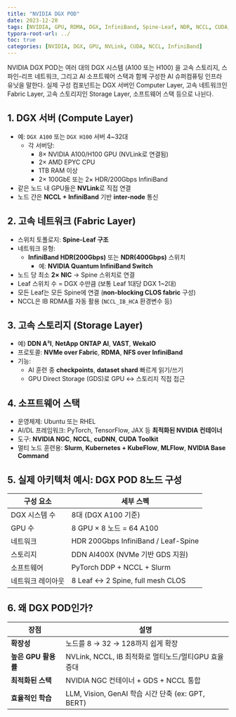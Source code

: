 ```yaml
---
title: "NVIDIA DGX POD"
date: 2023-12-20
tags: [NVIDIA, GPU, RDMA, DGX, InfiniBand, Spine-Leaf, NDR, NCCL, CUDA, A100, H100]
typora-root-url: ../
toc: true
categories: [NVIDIA, DGX, GPU, NVLink, CUDA, NCCL, InfiniBand]
---
```


NVIDIA DGX POD는 여러 대의 DGX 시스템 (A100 또는 H100) 을 고속 스토리지, 스파인-리프 네트워크, 그리고 AI 소프트웨어 스택과 함께 구성한 AI 슈퍼컴퓨팅 인프라 유닛을 말한다.  실제 구성 컴포넌트는 DGX 서버인 Computer Layer, 고속 네트워크인 Fabric Layer, 고속 스토리지인 Storage Layer, 소프트웨어 스택 등으로 나뉜다. 



## 1. DGX 서버 (Compute Layer)

* 예: `DGX A100` 또는 `DGX H100` 서버 4~32대
  * 각 서버당:
    * 8× NVIDIA A100/H100 GPU (NVLink로 연결됨)
    * 2× AMD EPYC CPU
    * 1TB RAM 이상
    * 2× 100GbE 또는 2× HDR/200Gbps InfiniBand
* 같은 노드 내 GPU들은 **NVLink**로 직접 연결
* 노드 간은 **NCCL + InfiniBand** 기반 **inter-node** 통신



## 2. 고속 네트워크 (Fabric Layer)

* 스위치 토폴로지: **Spine-Leaf 구조**
* 네트워크 유형:
  - **InfiniBand HDR(200Gbps)** 또는 **NDR(400Gbps)** 스위치
    - 예: **NVIDIA Quantum InfiniBand Switch**
* 노드 당 최소 **2× NIC** → Spine 스위치로 연결
* Leaf 스위치 수 = DGX 수만큼 (보통 Leaf 1대당 DGX 1~2대)
* 모든 Leaf는 모든 Spine에 연결 (**non-blocking CLOS fabric** 구성)
* NCCL은 IB RDMA를 자동 활용 (`NCCL_IB_HCA` 환경변수 등)



## 3. 고속 스토리지 (Storage Layer)

* 예) **DDN A³I**, **NetApp ONTAP AI**, **VAST**, **WekaIO**
* 프로토콜: **NVMe over Fabric**, **RDMA**, **NFS over InfiniBand**
* 기능: 
  * AI 훈련 중 **checkpoints**, **dataset shard** 빠르게 읽기/쓰기
  * GPU Direct Storage (GDS)로 GPU ↔ 스토리지 직접 접근



## 4. 소프트웨어 스택

* 운영체제: Ubuntu 또는 RHEL
* AI/DL 프레임워크:  PyTorch, TensorFlow, JAX 등 **최적화된 NVIDIA 컨테이너**
* 도구: **NVIDIA NGC**, **NCCL**, **cuDNN**, **CUDA Toolkit**
* 멀티 노드 훈련용: **Slurm**, **Kubernetes + KubeFlow**, **MLFlow**, **NVIDIA Base Command**



## 5. 실제 아키텍처 예시: DGX POD 8노드 구성

| 구성 요소         | 세부 스펙                           |
| ----------------- | ----------------------------------- |
| DGX 시스템 수     | 8대 (DGX A100 기준)                 |
| GPU 수            | 8 GPU × 8 노드 = 64 A100            |
| 네트워크          | HDR 200Gbps InfiniBand / Leaf-Spine |
| 스토리지          | DDN AI400X (NVMe 기반 GDS 지원)     |
| 소프트웨어        | PyTorch DDP + NCCL + Slurm          |
| 네트워크 레이아웃 | 8 Leaf ↔ 2 Spine, full mesh CLOS    |



## 6. 왜 DGX POD인가?

| 장점                | 설명                                                 |
| ------------------- | ---------------------------------------------------- |
| **확장성**          | 노드를 8 → 32 → 128까지 쉽게 확장                    |
| **높은 GPU 활용률** | NVLink, NCCL, IB 최적화로 멀티노드/멀티GPU 효율 증대 |
| **최적화된 스택**   | NVIDIA NGC 컨테이너 + GDS + NCCL 통합                |
| **효율적인 학습**   | LLM, Vision, GenAI 학습 시간 단축 (ex: GPT, BERT)    |
